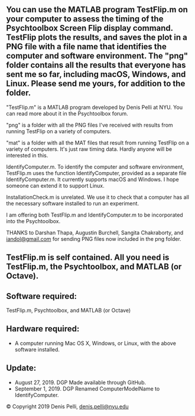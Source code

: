 ## You can use the MATLAB program TestFlip.m on your computer to assess the timing of the Psychtoolbox Screen Flip display command. TestFlip plots the results, and saves the plot in a PNG file with a file name that identifies the computer and software environment. The "png" folder contains all the results that everyone has sent me so far, including macOS, Windows, and Linux. Please send me yours, for addition to the folder.

"TestFlip.m" is a MATLAB program developed by Denis Pelli at NYU. You can read more about it in the Psychtoolbox forum.

"png" is a folder with all the PNG files I've received with results from running TestFlip on a variety of computers. 

"mat" is a folder with all the MAT files that result from running TestFlip on a variety of computers. It's just raw timing data. Hardly anyone will be interested in this.

IdentifyComputer.m. To identify the computer and software environment, TestFlip.m uses the  function IdentifyComputer, provided as a separate file IdentifyComputer.m. It currently supports macOS and Windows. I hope someone can extend it to support Linux.

InstallationCheck.m is unrelated. We use it to check that a computer has all the necessary software installed to run an experiment.

I am offering both TestFlip.m and IdentifyComputer.m to be incorporated into the Psychtoolbox. 

THANKS to Darshan Thapa, Augustin Burchell, Sangita Chakraborty, and iandol@gmail.com for sending PNG files now included in the png folder.

## TestFlip.m is self contained. All you need is TestFlip.m, the Psychtoolbox, and MATLAB (or Octave).

## Software required:

TestFlip.m, Psychtoolbox, and MATLAB (or Octave)

## Hardware required:

* A computer running Mac OS X, Windows, or Linux, with the above software installed. 

## Update:
* August 27, 2019. DGP Made available through GitHub.
* September 1, 2019. DGP Renamed ComputerModelName to IdentifyComputer.


&copy; Copyright 2019 Denis Pelli, denis.pelli@nyu.edu
